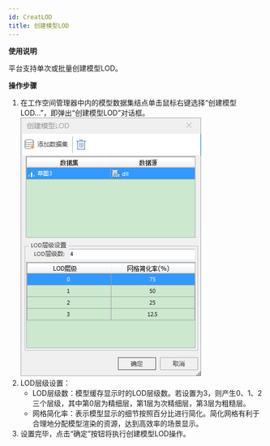 ```yaml
---
id: CreatLOD
title: 创建模型LOD
---
```

**使用说明**

平台支持单次或批量创建模型LOD。

**操作步骤**

  1. 在工作空间管理器中内的模型数据集结点单击鼠标右键选择“创建模型LOD...”，即弹出“创建模型LOD”对话框。  
![图：“创建模型LOD”对话框  ](img/CreatLOD_dialog.png)   
  2. LOD层级设置：
       * LOD层级数：模型缓存显示时的LOD层级数。若设置为3，则产生0、1、2三个层级，其中第0层为精细层，第1层为次精细层，第3层为粗糙层。 
       * 网格简化率：表示模型显示的细节按照百分比进行简化。简化网格有利于合理地分配模型渲染的资源，达到高效率的场景显示。 
  3. 设置完毕，点击“确定”按钮将执行创建模型LOD操作。

 

